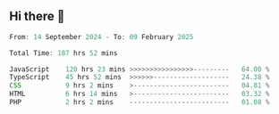 ## Hi there 👋
<!--START_SECTION:Muni-->

```Javascript
From: 14 September 2024 - To: 09 February 2025

Total Time: 187 hrs 52 mins

JavaScript    120 hrs 23 mins >>>>>>>>>>>>>>>>---------   64.00 %
TypeScript    45 hrs 52 mins  >>>>>>-------------------   24.38 %
CSS           9 hrs 2 mins    >------------------------   04.81 %
HTML          6 hrs 14 mins   >------------------------   03.32 %
PHP           2 hrs 2 mins    -------------------------   01.08 %
```

<!--END_SECTION:Muni-->
